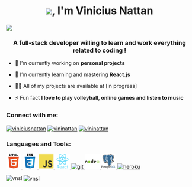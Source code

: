 <h1 align="center"><img src="https://media.giphy.com/media/MeJgB3yMMwIaHmKD4z/giphy.gif" width="15%" />, I'm Vinicius Nattan </h1>

<img align="center" src="https://media.giphy.com/media/l4FGjdn5AJxRcAjVC/giphy.gif" />
<h3 align="center">A full-stack developer willing to learn and work everything related to coding !</h3>

- 🔭 I’m currently working on **personal projects**

- 🌱 I’m currently learning and mastering **React.js**

- 👨‍💻 All of my projects are available at [in progress]

- ⚡ Fun fact **I love to play volleyball, online games and listen to music**

<h3 align="left">Connect with me:</h3>
<p align="left">
<a href="https://linkedin.com/in/viniciusnattan" target="blank"><img align="center" src="https://raw.githubusercontent.com/rahuldkjain/github-profile-readme-generator/master/src/images/icons/Social/linked-in-alt.svg" alt="viniciusnattan" height="30" width="40" /></a>
<a href="https://instagram.com/vininattan" target="blank"><img align="center" src="https://raw.githubusercontent.com/rahuldkjain/github-profile-readme-generator/master/src/images/icons/Social/instagram.svg" alt="vininattan" height="30" width="40" /></a>
<a href="https://github.com/vnsl" target="blank"><img align="center" src="https://raw.githubusercontent.com/rahuldkjain/github-profile-readme-generator/master/src/images/icons/Social/github.svg" alt="vininattan" height="30" width="40" /></a>
</p>

<h3 align="left">Languages and Tools:</h3>
<p align="left"> <a href="https://www.w3schools.com/css/" target="_blank">
<img src="https://raw.githubusercontent.com/devicons/devicon/master/icons/html5/html5-original-wordmark.svg" alt="html5" width="40" height="40"/> </a> <a href="https://developer.mozilla.org/en-US/docs/Web/JavaScript" target="_blank">
<img src="https://raw.githubusercontent.com/devicons/devicon/master/icons/css3/css3-original-wordmark.svg" alt="css3" width="40" height="40"/> </a> <a href="https://git-scm.com/" target="_blank"> 
<img src="https://raw.githubusercontent.com/devicons/devicon/master/icons/javascript/javascript-original.svg" alt="javascript" width="40" height="40"/> </a> <a href="https://nodejs.org" target="_blank">
<img src="https://raw.githubusercontent.com/devicons/devicon/master/icons/react/react-original-wordmark.svg" alt="react" width="40" height="40"/>
<img src="https://www.vectorlogo.zone/logos/git-scm/git-scm-icon.svg" alt="git" width="40" height="40"/> </a> <a href="https://heroku.com" target="_blank">   
<img src="https://raw.githubusercontent.com/devicons/devicon/master/icons/nodejs/nodejs-original-wordmark.svg" alt="nodejs" width="40" height="40"/> </a> <a href="https://www.postgresql.org" target="_blank"> 
<img src="https://raw.githubusercontent.com/devicons/devicon/master/icons/postgresql/postgresql-original-wordmark.svg" alt="postgresql" width="40" height="40"/> </a> <a href="https://reactjs.org/" target="_blank"> 
<img src="https://www.vectorlogo.zone/logos/heroku/heroku-icon.svg" alt="heroku" width="40" height="40"/> </a> <a href="https://www.w3.org/html/" target="_blank"> 
 </a> </p>

<p><img align="left" src="https://github-readme-stats.vercel.app/api/top-langs?username=vnsl&show_icons=true&locale=en&layout=compact" alt="vnsl" /></p>

<p>&nbsp;<img align="center" src="https://github-readme-stats.vercel.app/api?username=vnsl&show_icons=true&locale=en" alt="vnsl" /></p>

